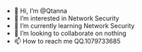 - 👋 Hi, I’m @Qtanna
- 👀 I’m interested in Network Security 
- 🌱 I’m currently learning Network Security
- 💞️ I’m looking to collaborate on nothing
- 📫 How to reach me QQ.1079733685

<!---
Qtanna/Qtanna is a ✨ special ✨ repository because its `README.md` (this file) appears on your GitHub profile.
You can click the Preview link to take a look at your changes.
--->
